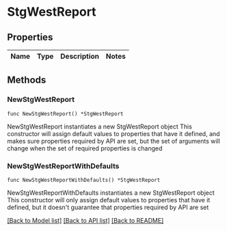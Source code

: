 # StgWestReport

## Properties

Name | Type | Description | Notes
------------ | ------------- | ------------- | -------------

## Methods

### NewStgWestReport

`func NewStgWestReport() *StgWestReport`

NewStgWestReport instantiates a new StgWestReport object
This constructor will assign default values to properties that have it defined,
and makes sure properties required by API are set, but the set of arguments
will change when the set of required properties is changed

### NewStgWestReportWithDefaults

`func NewStgWestReportWithDefaults() *StgWestReport`

NewStgWestReportWithDefaults instantiates a new StgWestReport object
This constructor will only assign default values to properties that have it defined,
but it doesn't guarantee that properties required by API are set


[[Back to Model list]](../README.md#documentation-for-models) [[Back to API list]](../README.md#documentation-for-api-endpoints) [[Back to README]](../README.md)


